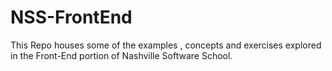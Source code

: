 NSS-FrontEnd
============

This Repo houses some of the examples , concepts and exercises explored in the Front-End portion of Nashville Software School. 
